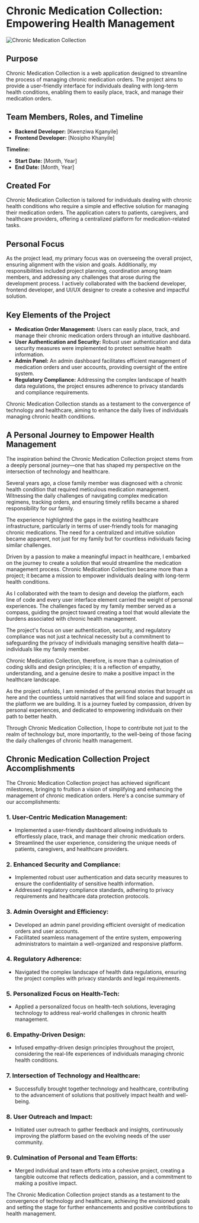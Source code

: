 # Chronic Medication Collection: Empowering Health Management

![Chronic Medication Collection](link-to-your-banner-image)

## Purpose

Chronic Medication Collection is a web application designed to streamline the process of managing chronic medication orders. The project aims to provide a user-friendly interface for individuals dealing with long-term health conditions, enabling them to easily place, track, and manage their medication orders.

## Team Members, Roles, and Timeline


- **Backend Developer:** [Kwenziwa Kganyile]
- **Frontend Developer:** [Nosipho Khanyile]


**Timeline:**
- **Start Date:** [Month, Year]
- **End Date:** [Month, Year]

## Created For

Chronic Medication Collection is tailored for individuals dealing with chronic health conditions who require a simple and effective solution for managing their medication orders. The application caters to patients, caregivers, and healthcare providers, offering a centralized platform for medication-related tasks.

## Personal Focus

As the project lead, my primary focus was on overseeing the overall project, ensuring alignment with the vision and goals. Additionally, my responsibilities included project planning, coordination among team members, and addressing any challenges that arose during the development process. I actively collaborated with the backend developer, frontend developer, and UI/UX designer to create a cohesive and impactful solution.

## Key Elements of the Project

- **Medication Order Management:** Users can easily place, track, and manage their chronic medication orders through an intuitive dashboard.
- **User Authentication and Security:** Robust user authentication and data security measures were implemented to protect sensitive health information.
- **Admin Panel:** An admin dashboard facilitates efficient management of medication orders and user accounts, providing oversight of the entire system.
- **Regulatory Compliance:** Addressing the complex landscape of health data regulations, the project ensures adherence to privacy standards and compliance requirements.

Chronic Medication Collection stands as a testament to the convergence of technology and healthcare, aiming to enhance the daily lives of individuals managing chronic health conditions.

## A Personal Journey to Empower Health Management

The inspiration behind the Chronic Medication Collection project stems from a deeply personal journey—one that has shaped my perspective on the intersection of technology and healthcare.

Several years ago, a close family member was diagnosed with a chronic health condition that required meticulous medication management. Witnessing the daily challenges of navigating complex medication regimens, tracking orders, and ensuring timely refills became a shared responsibility for our family.

The experience highlighted the gaps in the existing healthcare infrastructure, particularly in terms of user-friendly tools for managing chronic medications. The need for a centralized and intuitive solution became apparent, not just for my family but for countless individuals facing similar challenges.

Driven by a passion to make a meaningful impact in healthcare, I embarked on the journey to create a solution that would streamline the medication management process. Chronic Medication Collection became more than a project; it became a mission to empower individuals dealing with long-term health conditions.

As I collaborated with the team to design and develop the platform, each line of code and every user interface element carried the weight of personal experiences. The challenges faced by my family member served as a compass, guiding the project toward creating a tool that would alleviate the burdens associated with chronic health management.

The project's focus on user authentication, security, and regulatory compliance was not just a technical necessity but a commitment to safeguarding the privacy of individuals managing sensitive health data—individuals like my family member.

Chronic Medication Collection, therefore, is more than a culmination of coding skills and design principles; it is a reflection of empathy, understanding, and a genuine desire to make a positive impact in the healthcare landscape.

As the project unfolds, I am reminded of the personal stories that brought us here and the countless untold narratives that will find solace and support in the platform we are building. It is a journey fueled by compassion, driven by personal experiences, and dedicated to empowering individuals on their path to better health.

Through Chronic Medication Collection, I hope to contribute not just to the realm of technology but, more importantly, to the well-being of those facing the daily challenges of chronic health management.

## Chronic Medication Collection Project Accomplishments

The Chronic Medication Collection project has achieved significant milestones, bringing to fruition a vision of simplifying and enhancing the management of chronic medication orders. Here's a concise summary of our accomplishments:

### 1. **User-Centric Medication Management:**
   - Implemented a user-friendly dashboard allowing individuals to effortlessly place, track, and manage their chronic medication orders.
   - Streamlined the user experience, considering the unique needs of patients, caregivers, and healthcare providers.

### 2. **Enhanced Security and Compliance:**
   - Implemented robust user authentication and data security measures to ensure the confidentiality of sensitive health information.
   - Addressed regulatory compliance standards, adhering to privacy requirements and healthcare data protection protocols.

### 3. **Admin Oversight and Efficiency:**
   - Developed an admin panel providing efficient oversight of medication orders and user accounts.
   - Facilitated seamless management of the entire system, empowering administrators to maintain a well-organized and responsive platform.

### 4. **Regulatory Adherence:**
   - Navigated the complex landscape of health data regulations, ensuring the project complies with privacy standards and legal requirements.

### 5. **Personalized Focus on Health-Tech:**
   - Applied a personalized focus on health-tech solutions, leveraging technology to address real-world challenges in chronic health management.

### 6. **Empathy-Driven Design:**
   - Infused empathy-driven design principles throughout the project, considering the real-life experiences of individuals managing chronic health conditions.

### 7. **Intersection of Technology and Healthcare:**
   - Successfully brought together technology and healthcare, contributing to the advancement of solutions that positively impact health and well-being.

### 8. **User Outreach and Impact:**
   - Initiated user outreach to gather feedback and insights, continuously improving the platform based on the evolving needs of the user community.

### 9. **Culmination of Personal and Team Efforts:**
   - Merged individual and team efforts into a cohesive project, creating a tangible outcome that reflects dedication, passion, and a commitment to making a positive impact.

The Chronic Medication Collection project stands as a testament to the convergence of technology and healthcare, achieving the envisioned goals and setting the stage for further enhancements and positive contributions to health management.



